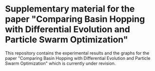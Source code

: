# Supplementary material for the paper "Comparing Basin Hopping with Differential Evolution and Particle Swarm Optimization"

This repository contains the experimental results and the graphs for the paper "Comparing Basin Hopping with Differential Evolution and Particle Swarm Optimization" which is currently under revision.
